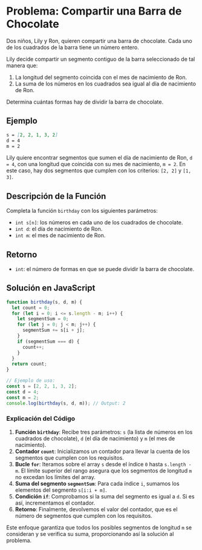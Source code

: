 # Problema: Compartir una Barra de Chocolate

Dos niños, Lily y Ron, quieren compartir una barra de chocolate. Cada uno de los cuadrados de la barra tiene un número entero.

Lily decide compartir un segmento contiguo de la barra seleccionado de tal manera que:

1. La longitud del segmento coincida con el mes de nacimiento de Ron.
2. La suma de los números en los cuadrados sea igual al día de nacimiento de Ron.

Determina cuántas formas hay de dividir la barra de chocolate.

## Ejemplo

```markdown
s = [2, 2, 1, 3, 2]
d = 4
m = 2
```

Lily quiere encontrar segmentos que sumen el día de nacimiento de Ron, `d = 4`, con una longitud que coincida con su mes de nacimiento, `m = 2`. En este caso, hay dos segmentos que cumplen con los criterios: `[2, 2]` y `[1, 3]`.

## Descripción de la Función

Completa la función `birthday` con los siguientes parámetros:

- `int s[n]`: los números en cada uno de los cuadrados de chocolate.
- `int d`: el día de nacimiento de Ron.
- `int m`: el mes de nacimiento de Ron.

## Retorno

- `int`: el número de formas en que se puede dividir la barra de chocolate.

## Solución en JavaScript

```javascript
function birthday(s, d, m) {
  let count = 0;
  for (let i = 0; i <= s.length - m; i++) {
    let segmentSum = 0;
    for (let j = 0; j < m; j++) {
      segmentSum += s[i + j];
    }
    if (segmentSum === d) {
      count++;
    }
  }
  return count;
}

// Ejemplo de uso:
const s = [2, 2, 1, 3, 2];
const d = 4;
const m = 2;
console.log(birthday(s, d, m)); // Output: 2
```

### Explicación del Código

1. **Función `birthday`**: Recibe tres parámetros: `s` (la lista de números en los cuadrados de chocolate), `d` (el día de nacimiento) y `m` (el mes de nacimiento).
2. **Contador `count`**: Inicializamos un contador para llevar la cuenta de los segmentos que cumplen con los requisitos.
3. **Bucle `for`**: Iteramos sobre el array `s` desde el índice `0` hasta `s.length - m`. El límite superior del rango asegura que los segmentos de longitud `m` no excedan los límites del array.
4. **Suma del segmento `segmentSum`**: Para cada índice `i`, sumamos los elementos del segmento `s[i:i + m]`.
5. **Condición `if`**: Comprobamos si la suma del segmento es igual a `d`. Si es así, incrementamos el contador.
6. **Retorno**: Finalmente, devolvemos el valor del contador, que es el número de segmentos que cumplen con los requisitos.

Este enfoque garantiza que todos los posibles segmentos de longitud `m` se consideran y se verifica su suma, proporcionando así la solución al problema.

